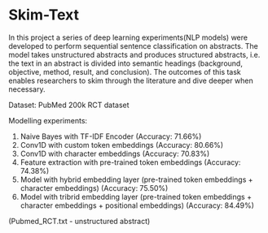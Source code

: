 # Skim-Text

In this project a series of deep learning experiments(NLP models) were developed to  perform sequential sentence classification on abstracts. The model takes unstructured abstracts and produces structured abstracts, i.e. the text in an abstract is divided into semantic headings (background, objective, method, result, and conclusion). The outcomes of this task enables researchers to skim through the literature and dive deeper when necessary.

Dataset: PubMed 200k RCT dataset

Modelling experiments:
1. Naive Bayes with TF-IDF Encoder (Accuracy: 71.66%)
2. Conv1D with custom token embeddings (Accuracy: 80.66%)
3. Conv1D with character embeddings (Accuracy: 70.83%)
4. Feature extraction with pre-trained token embeddings (Accuracy: 74.38%)
5. Model with hybrid embedding layer (pre-trained token embeddings + character embeddings)  (Accuracy: 75.50%)
6. Model with tribrid embedding layer (pre-trained token embeddings + character embeddings + positional embeddings) (Accuracy: 84.49%)

(Pubmed_RCT.txt - unstructured abstract)
